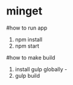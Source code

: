 # minget

#how to run app
1. npm install
2. npm start

#how to make build
1. install gulp globally - 
2. gulp build
